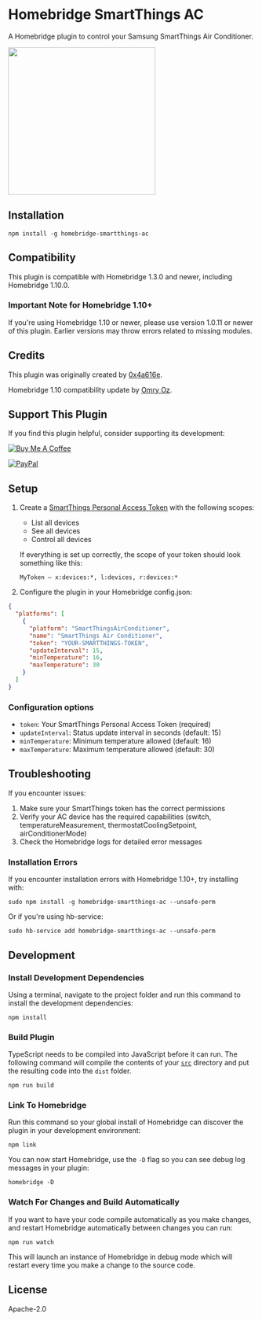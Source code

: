 # Homebridge SmartThings AC

A Homebridge plugin to control your Samsung SmartThings Air Conditioner.

<img src="assets/homekit_ac.png" width="300">

## Installation

```
npm install -g homebridge-smartthings-ac
```

## Compatibility

This plugin is compatible with Homebridge 1.3.0 and newer, including Homebridge 1.10.0.

### Important Note for Homebridge 1.10+

If you're using Homebridge 1.10 or newer, please use version 1.0.11 or newer of this plugin. 
Earlier versions may throw errors related to missing modules.

## Credits

This plugin was originally created by [0x4a616e](https://github.com/0x4a616e).

Homebridge 1.10 compatibility update by [Omry Oz](https://github.com/omryoz).

## Support This Plugin

If you find this plugin helpful, consider supporting its development:

[![Buy Me A Coffee](https://www.buymeacoffee.com/assets/img/custom_images/orange_img.png)](https://coff.ee/omryoz)

[![PayPal](https://img.shields.io/badge/PayPal-00457C?style=for-the-badge&logo=paypal&logoColor=white)](https://www.paypal.com/paypalme/OmryOz)

<!-- You can customize the donation links above with your actual donation links -->

## Setup

1. Create a [SmartThings Personal Access Token](https://account.smartthings.com/tokens) with the following scopes:
   - List all devices
   - See all devices
   - Control all devices

   If everything is set up correctly, the scope of your token should look something like this:
   ```
   MyToken — x:devices:*, l:devices, r:devices:*
   ```

2. Configure the plugin in your Homebridge config.json:

```json
{
  "platforms": [
    {
      "platform": "SmartThingsAirConditioner",
      "name": "SmartThings Air Conditioner",
      "token": "YOUR-SMARTTHINGS-TOKEN",
      "updateInterval": 15,
      "minTemperature": 16,
      "maxTemperature": 30
    }
  ]
}
```

### Configuration options

- `token`: Your SmartThings Personal Access Token (required)
- `updateInterval`: Status update interval in seconds (default: 15)
- `minTemperature`: Minimum temperature allowed (default: 16)
- `maxTemperature`: Maximum temperature allowed (default: 30)

## Troubleshooting

If you encounter issues:

1. Make sure your SmartThings token has the correct permissions
2. Verify your AC device has the required capabilities (switch, temperatureMeasurement, thermostatCoolingSetpoint, airConditionerMode)
3. Check the Homebridge logs for detailed error messages

### Installation Errors

If you encounter installation errors with Homebridge 1.10+, try installing with:

```
sudo npm install -g homebridge-smartthings-ac --unsafe-perm
```

Or if you're using hb-service:

```
sudo hb-service add homebridge-smartthings-ac --unsafe-perm
```

## Development

### Install Development Dependencies

Using a terminal, navigate to the project folder and run this command to install the development dependencies:

```
npm install
```

### Build Plugin

TypeScript needs to be compiled into JavaScript before it can run. The following command will compile the contents of your [`src`](./src) directory and put the resulting code into the `dist` folder.

```
npm run build
```

### Link To Homebridge

Run this command so your global install of Homebridge can discover the plugin in your development environment:

```
npm link
```

You can now start Homebridge, use the `-D` flag so you can see debug log messages in your plugin:

```
homebridge -D
```

### Watch For Changes and Build Automatically

If you want to have your code compile automatically as you make changes, and restart Homebridge automatically between changes you can run:

```
npm run watch
```

This will launch an instance of Homebridge in debug mode which will restart every time you make a change to the source code.

## License

Apache-2.0
